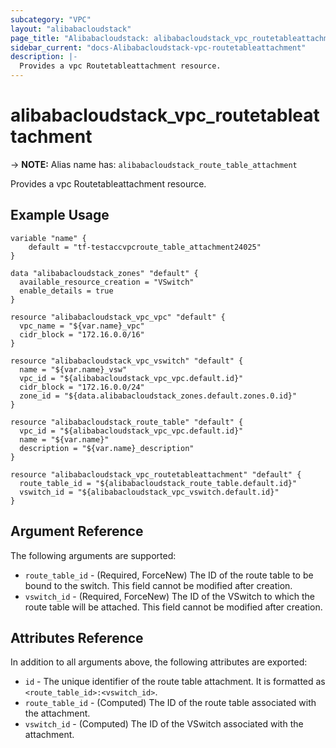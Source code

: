 ```yaml
---
subcategory: "VPC"
layout: "alibabacloudstack"
page_title: "Alibabacloudstack: alibabacloudstack_vpc_routetableattachment"
sidebar_current: "docs-Alibabacloudstack-vpc-routetableattachment"
description: |- 
  Provides a vpc Routetableattachment resource.
---
```


# alibabacloudstack_vpc_routetableattachment
-> **NOTE:** Alias name has: `alibabacloudstack_route_table_attachment`

Provides a vpc Routetableattachment resource.

## Example Usage

```hcl
variable "name" {
    default = "tf-testaccvpcroute_table_attachment24025"
}

data "alibabacloudstack_zones" "default" {
  available_resource_creation = "VSwitch"
  enable_details = true
}

resource "alibabacloudstack_vpc_vpc" "default" {
  vpc_name = "${var.name}_vpc"
  cidr_block = "172.16.0.0/16"
}

resource "alibabacloudstack_vpc_vswitch" "default" {
  name = "${var.name}_vsw"
  vpc_id = "${alibabacloudstack_vpc_vpc.default.id}"
  cidr_block = "172.16.0.0/24"
  zone_id = "${data.alibabacloudstack_zones.default.zones.0.id}"
}

resource "alibabacloudstack_route_table" "default" {
  vpc_id = "${alibabacloudstack_vpc_vpc.default.id}"
  name = "${var.name}"
  description = "${var.name}_description"
}

resource "alibabacloudstack_vpc_routetableattachment" "default" {
  route_table_id = "${alibabacloudstack_route_table.default.id}"
  vswitch_id = "${alibabacloudstack_vpc_vswitch.default.id}"
}
```

## Argument Reference

The following arguments are supported:

* `route_table_id` - (Required, ForceNew) The ID of the route table to be bound to the switch. This field cannot be modified after creation.
* `vswitch_id` - (Required, ForceNew) The ID of the VSwitch to which the route table will be attached. This field cannot be modified after creation.

## Attributes Reference

In addition to all arguments above, the following attributes are exported:

* `id` - The unique identifier of the route table attachment. It is formatted as `<route_table_id>:<vswitch_id>`.  
* `route_table_id` - (Computed) The ID of the route table associated with the attachment. 
* `vswitch_id` - (Computed) The ID of the VSwitch associated with the attachment. 